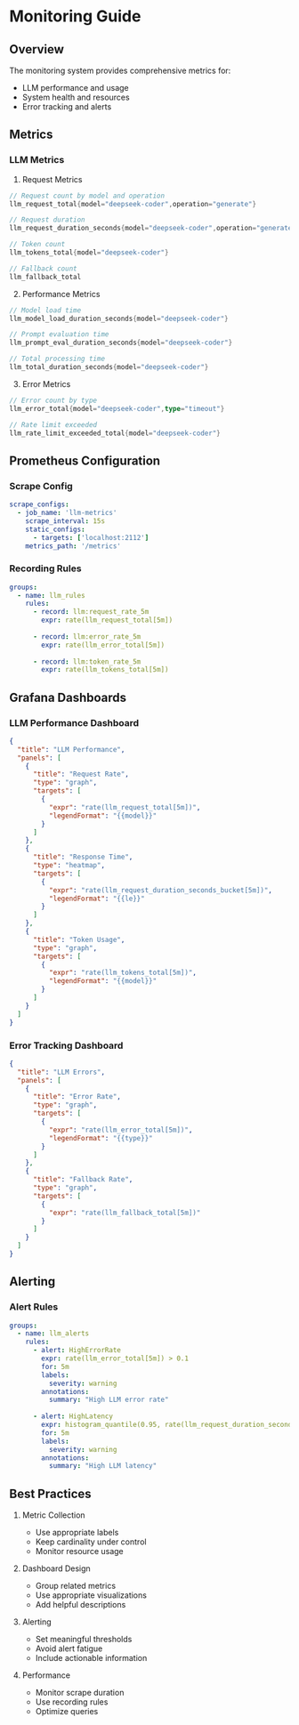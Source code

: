 # Monitoring Guide

## Overview

The monitoring system provides comprehensive metrics for:
- LLM performance and usage
- System health and resources
- Error tracking and alerts

## Metrics

### LLM Metrics

1. Request Metrics
```go
// Request count by model and operation
llm_request_total{model="deepseek-coder",operation="generate"}

// Request duration
llm_request_duration_seconds{model="deepseek-coder",operation="generate"}

// Token count
llm_tokens_total{model="deepseek-coder"}

// Fallback count
llm_fallback_total
```

2. Performance Metrics
```go
// Model load time
llm_model_load_duration_seconds{model="deepseek-coder"}

// Prompt evaluation time
llm_prompt_eval_duration_seconds{model="deepseek-coder"}

// Total processing time
llm_total_duration_seconds{model="deepseek-coder"}
```

3. Error Metrics
```go
// Error count by type
llm_error_total{model="deepseek-coder",type="timeout"}

// Rate limit exceeded
llm_rate_limit_exceeded_total{model="deepseek-coder"}
```

## Prometheus Configuration

### Scrape Config
```yaml
scrape_configs:
  - job_name: 'llm-metrics'
    scrape_interval: 15s
    static_configs:
      - targets: ['localhost:2112']
    metrics_path: '/metrics'
```

### Recording Rules
```yaml
groups:
  - name: llm_rules
    rules:
      - record: llm:request_rate_5m
        expr: rate(llm_request_total[5m])
      
      - record: llm:error_rate_5m
        expr: rate(llm_error_total[5m])
      
      - record: llm:token_rate_5m
        expr: rate(llm_tokens_total[5m])
```

## Grafana Dashboards

### LLM Performance Dashboard
```json
{
  "title": "LLM Performance",
  "panels": [
    {
      "title": "Request Rate",
      "type": "graph",
      "targets": [
        {
          "expr": "rate(llm_request_total[5m])",
          "legendFormat": "{{model}}"
        }
      ]
    },
    {
      "title": "Response Time",
      "type": "heatmap",
      "targets": [
        {
          "expr": "rate(llm_request_duration_seconds_bucket[5m])",
          "legendFormat": "{{le}}"
        }
      ]
    },
    {
      "title": "Token Usage",
      "type": "graph",
      "targets": [
        {
          "expr": "rate(llm_tokens_total[5m])",
          "legendFormat": "{{model}}"
        }
      ]
    }
  ]
}
```

### Error Tracking Dashboard
```json
{
  "title": "LLM Errors",
  "panels": [
    {
      "title": "Error Rate",
      "type": "graph",
      "targets": [
        {
          "expr": "rate(llm_error_total[5m])",
          "legendFormat": "{{type}}"
        }
      ]
    },
    {
      "title": "Fallback Rate",
      "type": "graph",
      "targets": [
        {
          "expr": "rate(llm_fallback_total[5m])"
        }
      ]
    }
  ]
}
```

## Alerting

### Alert Rules
```yaml
groups:
  - name: llm_alerts
    rules:
      - alert: HighErrorRate
        expr: rate(llm_error_total[5m]) > 0.1
        for: 5m
        labels:
          severity: warning
        annotations:
          summary: "High LLM error rate"
          
      - alert: HighLatency
        expr: histogram_quantile(0.95, rate(llm_request_duration_seconds_bucket[5m])) > 10
        for: 5m
        labels:
          severity: warning
        annotations:
          summary: "High LLM latency"
```

## Best Practices

1. Metric Collection
   - Use appropriate labels
   - Keep cardinality under control
   - Monitor resource usage

2. Dashboard Design
   - Group related metrics
   - Use appropriate visualizations
   - Add helpful descriptions

3. Alerting
   - Set meaningful thresholds
   - Avoid alert fatigue
   - Include actionable information

4. Performance
   - Monitor scrape duration
   - Use recording rules
   - Optimize queries 